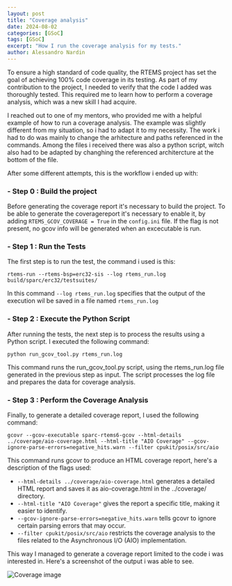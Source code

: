 ```yaml
---
layout: post
title: "Coverage analysis"
date: 2024-08-02
categories: [GSoC]
tags: [GSoC]
excerpt: "How I run the coverage analysis for my tests."
author: Alessandro Nardin
---
```


To ensure a high standard of code quality, the RTEMS project has set the goal of achieving 100% code coverage in its testing. As part of my contribution to the project, I needed to verify that the code I added was thoroughly tested. This required me to learn how to perform a coverage analysis, which was a new skill I had acquire.

I reached out to one of my mentors, who provided me with a helpful example of how to run a coverage analysis. The example was slightly different from my situation, so i had to adapt it to my necessity. The work i had to do was mainly to change the arhitecture and paths referenced in the commands. Among the files i received there was also a python script, witch also had to be adapted by changhing the referenced architercture at the bottom of the file. 

After some different attempts, this is the workflow i ended up with:

### - Step 0 : Build the project

Before generating the coverage report it's necessary to build the project. To be able to generate the coveragereport it's necessary to enable it, by adding `RTEMS_GCOV_COVERAGE = True` in the `config.ini` file.
If the flag is not present, no gcov info will be generated when an excecutable is run.

### - Step 1 : Run the Tests

The first step is to run the test, the command i used is this:
 
```
rtems-run --rtems-bsp=erc32-sis --log rtems_run.log build/sparc/erc32/testsuites/
```

In this command `--log rtems_run.log` specifies that the output of the execution wil be saved in a file named `rtems_run.log`

### - Step 2 : Execute the Python Script

After running the tests, the next step is to process the results using a Python script. I executed the following command:

```
python run_gcov_tool.py rtems_run.log
```

This command runs the run_gcov_tool.py script, using the rtems_run.log file generated in the previous step as input. The script processes the log file and prepares the data for coverage analysis.

### - Step 3 : Perform the Coverage Analysis

Finally, to generate a detailed coverage report, I used the following command:

```
gcovr --gcov-executable sparc-rtems6-gcov --html-details ../coverage/aio-coverage.html --html-title "AIO Coverage" --gcov-ignore-parse-errors=negative_hits.warn --filter cpukit/posix/src/aio
```

This command runs gcovr to produce an HTML coverage report, here's a description of the flags used:
- `--html-details ../coverage/aio-coverage.html` generates a detailed HTML report and saves it as aio-coverage.html in the ../coverage/ directory.
- `--html-title "AIO Coverage"` gives the report a specific title, making it easier to identify.
- `--gcov-ignore-parse-errors=negative_hits.warn` tells gcovr to ignore certain parsing errors that may occur.
- `--filter cpukit/posix/src/aio` restricts the coverage analysis to the files related to the Asynchronous I/O (AIO) implementation.


This way I managed to generate a coverage report limited to the code i was interested in. Here's a screenshot of the output i was able to see.

![Coverage image]( https://alessandronardin.github.io/gsoc/coverage.png ) 

